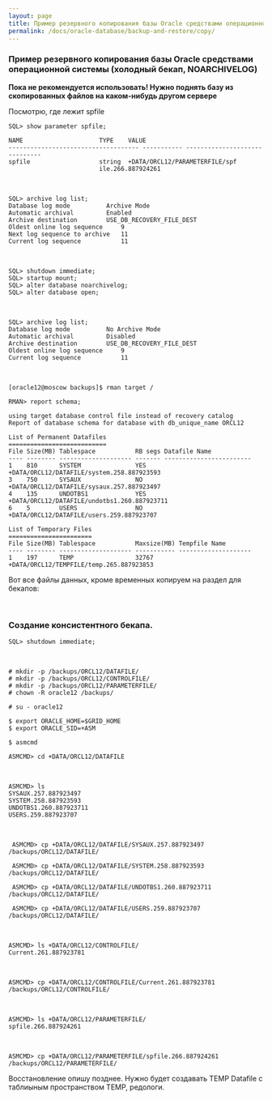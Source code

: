 ```yaml
---
layout: page
title: Пример резервного копирования базы Oracle средствами операционной системы (холодный бекап, NOARCHIVELOG)
permalink: /docs/oracle-database/backup-and-restore/copy/
---
```



### Пример резервного копирования базы Oracle средствами операционной системы (холодный бекап, NOARCHIVELOG)





**Пока не рекомендуется использовать! Нужно поднять базу из скопированных файлов на каком-нибудь другом сервере**


Посмотрю, где лежит spfile

    SQL> show parameter spfile;

    NAME				     TYPE	 VALUE
    ------------------------------------ ----------- ------------------------------
    spfile				     string	 +DATA/ORCL12/PARAMETERFILE/spf
                             ile.266.887924261

<br/>

    SQL> archive log list;
    Database log mode	       Archive Mode
    Automatic archival	       Enabled
    Archive destination	       USE_DB_RECOVERY_FILE_DEST
    Oldest online log sequence     9
    Next log sequence to archive   11
    Current log sequence	       11

<br/>

    SQL> shutdown immediate;
    SQL> startup mount;
    SQL> alter database noarchivelog;
    SQL> alter database open;

<br/>

    SQL> archive log list;
    Database log mode	       No Archive Mode
    Automatic archival	       Disabled
    Archive destination	       USE_DB_RECOVERY_FILE_DEST
    Oldest online log sequence     9
    Current log sequence	       11


<br/>

    [oracle12@moscow backups]$ rman target /

    RMAN> report schema;

    using target database control file instead of recovery catalog
    Report of database schema for database with db_unique_name ORCL12

    List of Permanent Datafiles
    ===========================
    File Size(MB) Tablespace           RB segs Datafile Name
    ---- -------- -------------------- ------- ------------------------
    1    810      SYSTEM               YES     +DATA/ORCL12/DATAFILE/system.258.887923593
    3    750      SYSAUX               NO      +DATA/ORCL12/DATAFILE/sysaux.257.887923497
    4    135      UNDOTBS1             YES     +DATA/ORCL12/DATAFILE/undotbs1.260.887923711
    6    5        USERS                NO      +DATA/ORCL12/DATAFILE/users.259.887923707

    List of Temporary Files
    =======================
    File Size(MB) Tablespace           Maxsize(MB) Tempfile Name
    ---- -------- -------------------- ----------- --------------------
    1    197      TEMP                 32767       +DATA/ORCL12/TEMPFILE/temp.265.887923853


Вот все файлы данных, кроме временных копируем на раздел для бекапов:


<br/>

### Создание консистентного бекапа.

    SQL> shutdown immediate;

<br/>


    # mkdir -p /backups/ORCL12/DATAFILE/
    # mkdir -p /backups/ORCL12/CONTROLFILE/
    # mkdir -p /backups/ORCL12/PARAMETERFILE/
    # chown -R oracle12 /backups/

    # su - oracle12

    $ export ORACLE_HOME=$GRID_HOME
    $ export ORACLE_SID=+ASM

    $ asmcmd

    ASMCMD> cd +DATA/ORCL12/DATAFILE

<br/>

    ASMCMD> ls
    SYSAUX.257.887923497
    SYSTEM.258.887923593
    UNDOTBS1.260.887923711
    USERS.259.887923707

<br/>

     ASMCMD> cp +DATA/ORCL12/DATAFILE/SYSAUX.257.887923497 /backups/ORCL12/DATAFILE/

     ASMCMD> cp +DATA/ORCL12/DATAFILE/SYSTEM.258.887923593 /backups/ORCL12/DATAFILE/

     ASMCMD> cp +DATA/ORCL12/DATAFILE/UNDOTBS1.260.887923711 /backups/ORCL12/DATAFILE/

     ASMCMD> cp +DATA/ORCL12/DATAFILE/USERS.259.887923707 /backups/ORCL12/DATAFILE/

<br/>


    ASMCMD> ls +DATA/ORCL12/CONTROLFILE/
    Current.261.887923781

<br/>

    ASMCMD> cp +DATA/ORCL12/CONTROLFILE/Current.261.887923781 /backups/ORCL12/CONTROLFILE/


<br/>


    ASMCMD> ls +DATA/ORCL12/PARAMETERFILE/
    spfile.266.887924261


<br/>

    ASMCMD> cp +DATA/ORCL12/PARAMETERFILE/spfile.266.887924261 /backups/ORCL12/PARAMETERFILE/


Восстановление опишу позднее.
Нужно будет создавать TEMP Datafile с таблиыным пространством TEMP, редологи.

